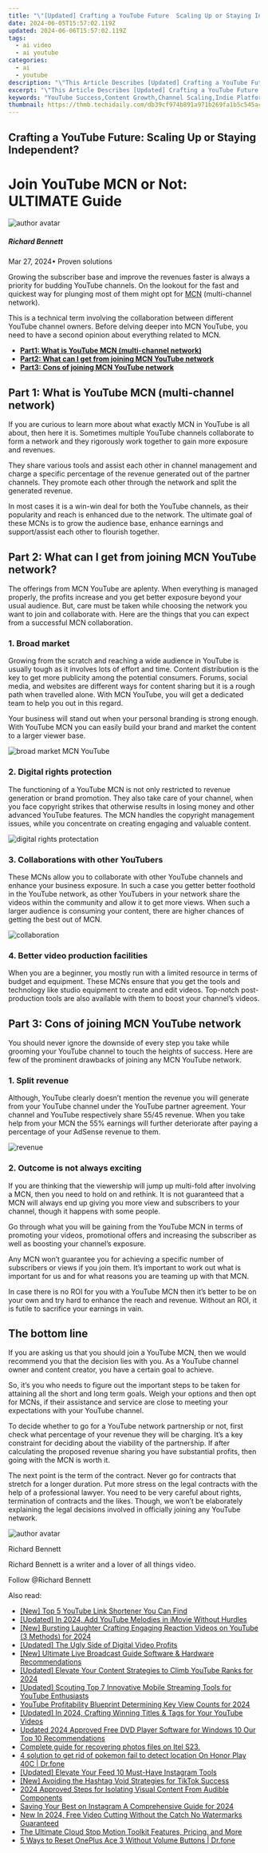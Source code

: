 ```yaml
---
title: "\"[Updated] Crafting a YouTube Future  Scaling Up or Staying Independent for 2024\""
date: 2024-06-05T15:57:02.119Z
updated: 2024-06-06T15:57:02.119Z
tags:
  - ai video
  - ai youtube
categories:
  - ai
  - youtube
description: "\"This Article Describes [Updated] Crafting a YouTube Future: Scaling Up or Staying Independent for 2024\""
excerpt: "\"This Article Describes [Updated] Crafting a YouTube Future: Scaling Up or Staying Independent for 2024\""
keywords: "YouTube Success,Content Growth,Channel Scaling,Indie Platforms,Video Monetization,Audience Expansion,Brand Identity"
thumbnail: https://thmb.techidaily.com/db39cf974b891a971b269fa1b5c545ac5598c4412d012bd826ff7f5dff9de440.png
---
```


## Crafting a YouTube Future: Scaling Up or Staying Independent?

# Join YouTube MCN or Not: ULTIMATE Guide

![author avatar](https://images.wondershare.com/filmora/article-images/richard-bennett.jpg)

##### Richard Bennett

 Mar 27, 2024• Proven solutions

Growing the subscriber base and improve the revenues faster is always a priority for budding YouTube channels. On the lookout for the fast and quickest way for plunging most of them might opt for [MCN](https://support.google.com/youtube/answer/2737059?hl=en) (multi-channel network).

This is a technical term involving the collaboration between different YouTube channel owners. Before delving deeper into MCN YouTube, you need to have a second opinion about everything related to MCN.

* [**Part1: What is YouTube MCN (multi-channel network)**](#part1)
* [**Part2: What can I get from joining MCN YouTube network**](#part2)
* [**Part3: Cons of joining MCN YouTube network**](#part3)

## Part 1: What is YouTube MCN (multi-channel network)

If you are curious to learn more about what exactly MCN in YouTube is all about, then here it is. Sometimes multiple YouTube channels collaborate to form a network and they rigorously work together to gain more exposure and revenues.

They share various tools and assist each other in channel management and charge a specific percentage of the revenue generated out of the partner channels. They promote each other through the network and split the generated revenue.

In most cases it is a win-win deal for both the YouTube channels, as their popularity and reach is enhanced due to the network. The ultimate goal of these MCNs is to grow the audience base, enhance earnings and support/assist each other to flourish together.

## Part 2: What can I get from joining MCN YouTube network?

The offerings from MCN YouTube are aplenty. When everything is managed properly, the profits increase and you get better exposure beyond your usual audience. But, care must be taken while choosing the network you want to join and collaborate with. Here are the things that you can expect from a successful MCN collaboration.

### 1\. Broad market

Growing from the scratch and reaching a wide audience in YouTube is usually tough as it involves lots of effort and time. Content distribution is the key to get more publicity among the potential consumers. Forums, social media, and websites are different ways for content sharing but it is a rough path when travelled alone. With MCN YouTube, you will get a dedicated team to help you out in this regard.

Your business will stand out when your personal branding is strong enough. With YouTube MCN you can easily build your brand and market the content to a larger viewer base.

![broad market MCN YouTube](https://images.wondershare.com/filmora/article-images/broad-market.JPG)

### 2\. Digital rights protection

The functioning of a YouTube MCN is not only restricted to revenue generation or brand promotion. They also take care of your channel, when you face copyright strikes that otherwise results in losing money and other advanced YouTube features. The MCN handles the copyright management issues, while you concentrate on creating engaging and valuable content.

![digital rights protectation](https://images.wondershare.com/filmora/article-images/digital-rights-protectation.JPG)

### 3\. Collaborations with other YouTubers

These MCNs allow you to collaborate with other YouTube channels and enhance your business exposure. In such a case you getter better foothold in the YouTube network, as other YouTubers in your network share the videos within the community and allow it to get more views. When such a larger audience is consuming your content, there are higher chances of getting the best out of MCN.

![collaboration](https://images.wondershare.com/filmora/article-images/collaboration.JPG)

### 4\. Better video production facilities

When you are a beginner, you mostly run with a limited resource in terms of budget and equipment. These MCNs ensure that you get the tools and technology like studio equipment to create and edit videos. Top-notch post-production tools are also available with them to boost your channel’s videos.

## Part 3: Cons of joining MCN YouTube network

You should never ignore the downside of every step you take while grooming your YouTube channel to touch the heights of success. Here are few of the prominent drawbacks of joining any MCN YouTube network.

### 1\. Split revenue

Although, YouTube clearly doesn’t mention the revenue you will generate from your YouTube channel under the YouTube partner agreement. Your channel and YouTube respectively share 55/45 revenue. When you take help from your MCN the 55% earnings will further deteriorate after paying a percentage of your AdSense revenue to them.

![revenue](https://images.wondershare.com/filmora/article-images/revenue.JPG)

### 2\. Outcome is not always exciting

If you are thinking that the viewership will jump up multi-fold after involving a MCN, then you need to hold on and rethink. It is not guaranteed that a MCN will always end up giving you more view and subscribers to your channel, though it happens with some people.

Go through what you will be gaining from the YouTube MCN in terms of promoting your videos, promotional offers and increasing the subscriber as well as boosting your channel’s exposure.

Any MCN won’t guarantee you for achieving a specific number of subscribers or views if you join them. It’s important to work out what is important for us and for what reasons you are teaming up with that MCN.

In case there is no ROI for you with a YouTube MCN then it’s better to be on your own and try hard to enhance the reach and revenue. Without an ROI, it is futile to sacrifice your earnings in vain.

## The bottom line

If you are asking us that you should join a YouTube MCN, then we would recommend you that the decision lies with you. As a YouTube channel owner and content creator, you have a certain goal to achieve.

So, it’s you who needs to figure out the important steps to be taken for attaining all the short and long term goals. Weigh your options and then opt for MCNs, if their assistance and service are close to meeting your expectations with your YouTube channel.

To decide whether to go for a YouTube network partnership or not, first check what percentage of your revenue they will be charging. It’s a key constraint for deciding about the viability of the partnership. If after calculating the proposed revenue sharing you have substantial profits, then going with the MCN is worth it.

The next point is the term of the contract. Never go for contracts that stretch for a longer duration. Put more stress on the legal contracts with the help of a professional lawyer. You need to be very careful about rights, termination of contracts and the likes. Though, we won’t be elaborately explaining the legal decisions involved in officially joining any YouTube network.

![author avatar](https://images.wondershare.com/filmora/article-images/richard-bennett.jpg)

Richard Bennett

Richard Bennett is a writer and a lover of all things video.

Follow @Richard Bennett

<span class="atpl-alsoreadstyle">Also read:</span>
<div><ul>
<li><a href="https://facebook-video-share.techidaily.com/new-top-5-youtube-link-shortener-you-can-find/"><u>[New] Top 5 YouTube Link Shortener You Can Find</u></a></li>
<li><a href="https://facebook-video-share.techidaily.com/updated-in-2024-add-youtube-melodies-in-imovie-without-hurdles/"><u>[Updated] In 2024, Add YouTube Melodies in iMovie Without Hurdles</u></a></li>
<li><a href="https://facebook-video-share.techidaily.com/new-bursting-laughter-crafting-engaging-reaction-videos-on-youtube-3-methods-for-2024/"><u>[New] Bursting Laughter  Crafting Engaging Reaction Videos on YouTube (3 Methods) for 2024</u></a></li>
<li><a href="https://facebook-video-share.techidaily.com/updated-the-ugly-side-of-digital-video-profits/"><u>[Updated] The Ugly Side of Digital Video Profits</u></a></li>
<li><a href="https://facebook-video-share.techidaily.com/new-ultimate-live-broadcast-guide-software-and-hardware-recommendations/"><u>[New] Ultimate Live Broadcast Guide  Software & Hardware Recommendations</u></a></li>
<li><a href="https://facebook-video-share.techidaily.com/updated-elevate-your-content-strategies-to-climb-youtube-ranks-for-2024/"><u>[Updated] Elevate Your Content  Strategies to Climb YouTube Ranks for 2024</u></a></li>
<li><a href="https://facebook-video-share.techidaily.com/updated-scouting-top-7-innovative-mobile-streaming-tools-for-youtube-enthusiasts/"><u>[Updated] Scouting  Top 7 Innovative Mobile Streaming Tools for YouTube Enthusiasts</u></a></li>
<li><a href="https://facebook-video-share.techidaily.com/youtube-profitability-blueprint-determining-key-view-counts-for-2024/"><u>YouTube Profitability Blueprint  Determining Key View Counts for 2024</u></a></li>
<li><a href="https://facebook-video-share.techidaily.com/updated-in-2024-crafting-winning-titles-and-tags-for-your-youtube-videos/"><u>[Updated] In 2024, Crafting Winning Titles & Tags for Your YouTube Videos</u></a></li>
<li><a href="https://ai-video-tools.techidaily.com/updated-2024-approved-free-dvd-player-software-for-windows-10-our-top-10-recommendations/"><u>Updated 2024 Approved Free DVD Player Software for Windows 10 Our Top 10 Recommendations</u></a></li>
<li><a href="https://phone-solutions.techidaily.com/complete-guide-for-recovering-photos-files-on-itel-s23-by-fonelab-android-recover-photos/"><u>Complete guide for recovering photos files on Itel S23.</u></a></li>
<li><a href="https://pokemon-go-android.techidaily.com/4-solution-to-get-rid-of-pokemon-fail-to-detect-location-on-honor-play-40c-drfone-by-drfone-virtual-android/"><u>4 solution to get rid of pokemon fail to detect location On Honor Play 40C | Dr.fone</u></a></li>
<li><a href="https://instagram-video-recordings.techidaily.com/updated-elevate-your-feed-10-must-have-instagram-tools/"><u>[Updated] Elevate Your Feed  10 Must-Have Instagram Tools</u></a></li>
<li><a href="https://tiktok-videos.techidaily.com/new-avoiding-the-hashtag-void-strategies-for-tiktok-success/"><u>[New] Avoiding the Hashtag Void  Strategies for TikTok Success</u></a></li>
<li><a href="https://sound-tweaking.techidaily.com/2024-approved-steps-for-isolating-visual-content-from-audible-components/"><u>2024 Approved Steps for Isolating Visual Content From Audible Components</u></a></li>
<li><a href="https://instagram-clips.techidaily.com/saving-your-best-on-instagram-a-comprehensive-guide-for-2024/"><u>Saving Your Best on Instagram  A Comprehensive Guide for 2024</u></a></li>
<li><a href="https://smart-video-creator.techidaily.com/new-in-2024-free-video-cutting-without-the-catch-no-watermarks-guaranteed/"><u>New In 2024, Free Video Cutting Without the Catch No Watermarks Guaranteed</u></a></li>
<li><a href="https://ai-vdieo-software.techidaily.com/the-ultimate-cloud-stop-motion-toolkit-features-pricing-and-more/"><u>The Ultimate Cloud Stop Motion Toolkit Features, Pricing, and More</u></a></li>
<li><a href="https://phone-solutions.techidaily.com/5-ways-to-reset-oneplus-ace-3-without-volume-buttons-drfone-by-drfone-reset-android-reset-android/"><u>5 Ways to Reset OnePlus Ace 3 Without Volume Buttons | Dr.fone</u></a></li>
</ul></div>

<ins class="adsbygoogle"
      style="display:block"
      data-ad-client="ca-pub-7571918770474297"
      data-ad-slot="8358498916"
      data-ad-format="auto"
      data-full-width-responsive="true"></ins>